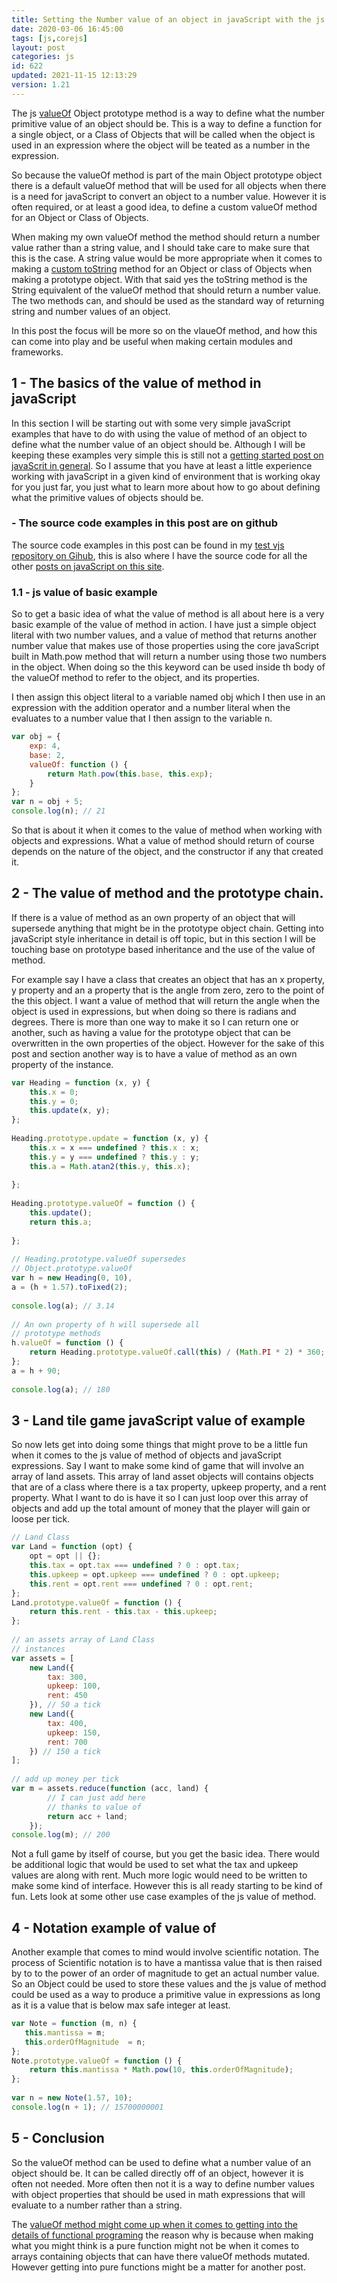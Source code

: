 ```yaml
---
title: Setting the Number value of an object in javaScript with the js value of object method
date: 2020-03-06 16:45:00
tags: [js,corejs]
layout: post
categories: js
id: 622
updated: 2021-11-15 12:13:29
version: 1.21
---
```


The js [valueOf](https://developer.mozilla.org/en-US/docs/Web/JavaScript/Reference/Global_Objects/Object/valueOf) Object prototype method is a way to define what the number primitive value of an object should be. This is a way to define a function for a single object, or a Class of Objects that will be called when the object is used in an expression where the object will be teated as a number in the expression.

So because the valueOf method is part of the main Object prototype object there is a default valueOf method that will be used for all objects when there is a need for javaScript to convert an object to a number value. However it is often required, or at least a good idea, to define a custom valueOf method for an Object or Class of Objects.

When making my own valueOf method the method should return a number value rather than a string value, and I should take care to make sure that this is the case. A string value would be more appropriate when it comes to making a [custom toString](/2020/07/14/js-to-string/) method for an Object or class of Objects when making a prototype object. With that said yes the toString method is the String equivalent of the valueOf method that should return a number value. The two methods can, and should be used as the standard way of returning string and number values of an object. 

In this post the focus will be more so on the vlaueOf method, and how this can come into play and be useful when making certain modules and frameworks.

<!-- more -->

## 1 - The basics of the value of method in javaScript

In this section I will be starting out with some very simple javaScript examples that have to do with using the value of method of an object to define what the number value of an object should be. Although I will be keeping these examples very simple this is still not a [getting started post on javaScrit in general](/2018/11/27/js-getting-started/). So I assume that you have at least a little experience working with javaScript in a given kind of environment that is working okay for you just far, you just what to learn more about how to go about defining what the primitive values of objects should be.

### - The source code examples in this post are on github

The source code examples in this post can be found in my [test vjs repository on Gihub](https://github.com/dustinpfister/test_vjs/tree/master/for_post/js-value-of), this is also where I have the source code for all the other [posts on javaScript on this site](/categories/js/).

### 1.1 - js value of basic example

So to get a basic idea of what the value of method is all about here is a very basic example of the value of method in action. I have just a simple object literal with two number values, and a value of method that returns another number value that makes use of those properties using the core javaScript built in Math.pow method that will return a number using those two numbers in the object. When doing so the this keyword can be used inside th body of the valueOf method to refer to the object, and its properties.

I then assign this object literal to a variable named obj which I then use in an expression with the addition operator and a number literal when the evaluates to a number value that I then assign to the variable n.

```js
var obj = {
    exp: 4,
    base: 2,
    valueOf: function () {
        return Math.pow(this.base, this.exp);
    }
};
var n = obj + 5;
console.log(n); // 21
```

So that is about it when it comes to the value of method when working with objects and expressions. What a value of method should return of course depends on the nature of the object, and the constructor if any that created it.

## 2 - The value of method and the prototype chain.

If there is a value of method as an own property of an object that will supersede anything that might be in the prototype object chain. Getting into javaScript style inheritance in detail is off topic, but in this section I will be touching base on prototype based inheritance and the use of the value of method.

For example say I have a class that creates an object that has an x property, y property and an a property that is the angle from zero, zero to the point of the this object. I want a value of method that will return the angle when the object is used in expressions, but when doing so there is radians and degrees. There is more than one way to make it so I can return one or another, such as having a value for the prototype object that can be overwritten in the own properties of the object. However for the sake of this post and section another way is to have a value of method as an own property of the instance.

```js
var Heading = function (x, y) {
    this.x = 0;
    this.y = 0;
    this.update(x, y);
};
 
Heading.prototype.update = function (x, y) {
    this.x = x === undefined ? this.x : x;
    this.y = y === undefined ? this.y : y;
    this.a = Math.atan2(this.y, this.x);
 
};
 
Heading.prototype.valueOf = function () {
    this.update();
    return this.a;
 
};
 
// Heading.prototype.valueOf supersedes
// Object.prototype.valueOf
var h = new Heading(0, 10),
a = (h + 1.57).toFixed(2);
 
console.log(a); // 3.14
 
// An own property of h will supersede all
// prototype methods
h.valueOf = function () {
    return Heading.prototype.valueOf.call(this) / (Math.PI * 2) * 360;
};
a = h + 90;
 
console.log(a); // 180
```

## 3 - Land tile game javaScript value of example

So now lets get into doing some things that might prove to be a little fun when it comes to the js value of method of objects and javaScript expressions. Say I want to make some kind of game that will involve an array of land assets. This array of land asset objects will contains objects that are of a class where there is a tax property, upkeep property, and a rent property. What I want to do is have it so I can just loop over this array of objects and add up the total amount of money that the player will gain or loose per tick.

```js
// Land Class
var Land = function (opt) {
    opt = opt || {};
    this.tax = opt.tax === undefined ? 0 : opt.tax;
    this.upkeep = opt.upkeep === undefined ? 0 : opt.upkeep;
    this.rent = opt.rent === undefined ? 0 : opt.rent;
};
Land.prototype.valueOf = function () {
    return this.rent - this.tax - this.upkeep;
};
 
// an assets array of Land Class
// instances
var assets = [
    new Land({
        tax: 300,
        upkeep: 100,
        rent: 450
    }), // 50 a tick
    new Land({
        tax: 400,
        upkeep: 150,
        rent: 700
    }) // 150 a tick
];
 
// add up money per tick
var m = assets.reduce(function (acc, land) {
        // I can just add here
        // thanks to value of
        return acc + land;
    });
console.log(m); // 200
```

Not a full game by itself of course, but you get the basic idea. There would be additional logic that would be used to set what the tax and upkeep values are along with rent. Much more logic would need to be written to make some kind of interface. However this is all ready starting to be kind of fun. Lets look at some other use case examples of the js value of method.

## 4 - Notation example of value of

Another example that comes to mind would involve scientific notation. The process of Scientific notation is to have a mantissa value that is then raised by to to the power of an order of magnitude to get an actual number value. So an Object could be used to store these values and the js value of method could be used as a way to produce a primitive value in expressions as long as it is a value that is below max safe integer at least.

```js
var Note = function (m, n) {
   this.mantissa = m;
   this.orderOfMagnitude  = n;
};
Note.prototype.valueOf = function () {
    return this.mantissa * Math.pow(10, this.orderOfMagnitude);
};
 
var n = new Note(1.57, 10);
console.log(n + 1); // 15700000001
```

## 5 - Conclusion

So the valueOf method can be used to define what a number value of an object should be. It can be called directly off of an object, however it is often not needed. More often then not it is a way to define number values with object properties that should be used in math expressions that will evaluate to a number rather than a string.

The [valueOf method might come up when it comes to getting into the details of functional programing](https://blog.klipse.tech/javascript/2016/09/21/valueOf-js.html) the reason why is because when making what you might think is a pure function might not be when it comes to arrays containing objects that can have there valueOf methods mutated. However getting into pure functions might be a matter for another post.
